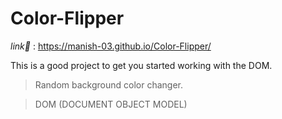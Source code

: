 # Color-Flipper

*link🔗* :  https://manish-03.github.io/Color-Flipper/

This is a good project to get you started working with the DOM.
>Random background color changer.

>DOM (DOCUMENT OBJECT MODEL)

